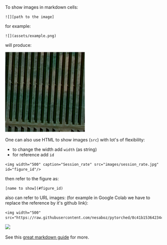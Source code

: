 
To show images in markdown cells:
```jupyter
![][path to the image]
```
for example:
```jupyter
![](assets/example.png)
```
will produce:

![](assets/example.png)

One can also use HTML to show images (`src`) with lot's of flexibility: 
- to change the width add `width` (as string)
- for reference add `id`
```jupyter
<img width="500" caption="Session_rate" src="images/session_rate.jpg" id="figure_id"/>
```

then refer to the figure as: 
```text
[name to show](#figure_id)
```
 
also can refer to URL images: (for example in Google Colab we have to replace the reference by it's github link):
```
<img width="500" src="https://raw.githubusercontent.com/nesaboz/pytorched/8c41b15364234c31af4f6222b2251954131b4a94/nbs/images/transfer_learning_layer_replacement.jpg"/>
```

<img width="500" src="https://raw.githubusercontent.com/nesaboz/pytorched/8c41b15364234c31af4f6222b2251954131b4a94/nbs/images/transfer_learning_layer_replacement.jpg"/>

See this [great markdown guide](https://medium.com/analytics-vidhya/the-ultimate-markdown-guide-for-jupyter-notebook-d5e5abf728fd) for more.


